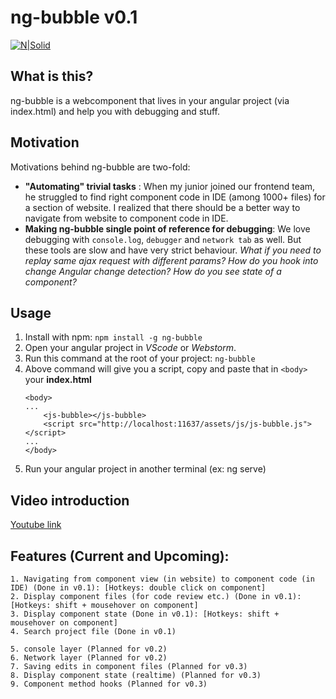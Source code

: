 # ng-bubble v0.1

[![N|Solid](https://github.com/goodmite/ng-bubble/blob/master/final_5cb1a092030dcd0014ea1259_949617.gif?raw=true)](https://github.com/goodmite/ng-bubble/blob/master/final_5cb1a092030dcd0014ea1259_949617.gif?raw=true)

##  What is this?
ng-bubble is a webcomponent that lives in your angular project (via index.html) and help you with debugging and stuff.

## Motivation
Motivations behind ng-bubble are two-fold:
  - **"Automating" trivial tasks** : When my junior joined our frontend team, he struggled to find right component code in IDE (among 1000+ files) for a section of website. I realized that there should be a better way to navigate from website to component code in IDE.
  - **Making ng-bubble single point of reference for debugging**: We love debugging with ```console.log```, `debugger` and `network tab` as well. But these tools are slow and have very strict behaviour. *What if you need to replay same ajax request with different params? How do you hook into change Angular change detection? How do you see state of a component?*

## Usage
1. Install with npm: `npm install -g ng-bubble`
2. Open your angular project in *VScode* or *Webstorm*.
3. Run this command at the root of your project: `ng-bubble`
4. Above command will give you a script, copy and paste that in `<body>` your **index.html**
   ```
   <body>
   ...
       <js-bubble></js-bubble>
       <script src="http://localhost:11637/assets/js/js-bubble.js"></script>
   ...
   </body>
    ```
5. Run your angular project in another terminal (ex: ng serve)

## Video introduction
  [Youtube link](https://www.youtube.com/watch?v=ir5sYS9PyLM&feature=youtu.b)
  
  
  ## Features (Current and Upcoming):
	1. Navigating from component view (in website) to component code (in IDE) (Done in v0.1): [Hotkeys: double click on component] 
	2. Display component files (for code review etc.) (Done in v0.1): [Hotkeys: shift + mousehover on component]
	3. Display component state (Done in v0.1): [Hotkeys: shift + mousehover on component] 
	4. Search project file (Done in v0.1)
	
	5. console layer (Planned for v0.2)
	6. Network layer (Planned for v0.2)
	7. Saving edits in component files (Planned for v0.3)
	8. Display component state (realtime) (Planned for v0.3)
	9. Component method hooks (Planned for v0.3)


